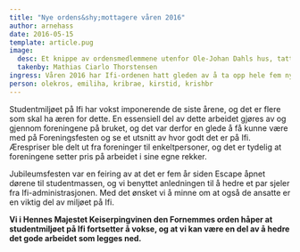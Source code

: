 ```yaml
---
title: "Nye ordens&shy;mottagere våren 2016"
author: arnehass
date: 2016-05-15
template: article.pug
image:
  desc: Et knippe av ordensmedlemmene utenfor Ole-Johan Dahls hus, tatt ifm Foreningsfesten
  takenby: Mathias Ciarlo Thorstensen
ingress: Våren 2016 har Ifi-ordenen hatt gleden av å ta opp hele fem nye mottagere; Ole Kristian Rosvold, Emilie Hallgren, Kristin Brænden, Kirsti Dalseth, og Kristin Broch Eliassen. Opptagelsen ble fordelt på to seremonier, en på Foreningsfesten 29. juni og en på Jubileumsfesten 13. mai.
person: olekros, emiliha, kribrae, kirstid, krishbr
---
```


Studentmiljøet på Ifi har vokst imponerende de siste årene, og det er flere som skal ha æren for dette. En essensiell del av dette arbeidet gjøres av og gjennom foreningene på bruket, og det var derfor en glede å få kunne være med på Foreningsfesten og se et utsnitt av hvor godt det er på Ifi. Ærespriser ble delt ut fra foreninger til enkeltpersoner, og det er tydelig at foreningene setter pris på arbeidet i sine egne rekker.

Jubileumsfesten var en feiring av at det er fem år siden Escape åpnet dørene til studentmassen, og vi benyttet anledningen til å hedre et par sjeler fra Ifi-administrasjonen. Med det ønsket vi å minne om at også de ansatte er en viktig del av miljøet på Ifi.

**Vi i Hennes Majestet Keiserpingvinen den Fornemmes orden håper at studentmiljøet på Ifi fortsetter å vokse, og at vi kan være en del av å hedre det gode arbeidet som legges ned.**